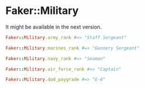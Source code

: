# Faker::Military

It might be available in the next version.

```ruby
Faker::Military.army_rank #=> "Staff Sergeant"

Faker::Military.marines_rank #=> "Gunnery Sergeant"

Faker::Military.navy_rank #=> "Seaman"

Faker::Military.air_force_rank #=> "Captain"

Faker::Military.dod_paygrade #=> "E-6"
```
